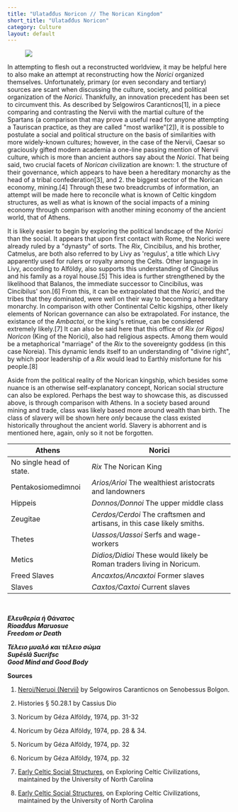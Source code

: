 ```yaml
---
title: "Ulatađđus Noricon // The Norican Kingdom"
short_title: "Ulatađđus Noricon"
category: Culture
layout: default
---
```


<figure class="deity-image"><img src="{{ '/assets/img/norici.png' | relative_url }}"></figure>

In attempting to flesh out a reconstructed worldview, it may be helpful here to also make an attempt at reconstructing how the *Norici* organized themselves. Unfortunately, primary (or even secondary and tertiary) sources are scant when discussing the culture, society, and political organization of the *Norici*. Thankfully, an innovation precedent has been set to circumvent this. As described by Selgowiros Caranticnos\[1], in a piece comparing and contrasting the Nervii with the martial culture of the Spartans (a comparison that may prove a useful read for anyone attempting a Tauriscan practice, as they are called "most warlike"\[2]), it is possible to postulate a social and political structure on the basis of similarities with more widely-known cultures; however, in the case of the Nervii, Caesar so graciously gifted modern academia a one-line passing mention of Nervii culture, which is more than ancient authors say about the *Norici*. That being said, two crucial facets of *Norican* civilization are known: 1. the structure of their governance, which appears to have been a hereditary monarchy as the head of a tribal confederation\[3], and 2. the biggest sector of the Norican economy, mining.\[4] Through these two breadcrumbs of information, an attempt will be made here to reconcile what is known of Celtic kingdom structures, as well as what is known of the social impacts of a mining economy through comparison with another mining economy of the ancient world, that of Athens. 

It is likely easier to begin by exploring the political landscape of the *Norici* than the social. It appears that upon first contact with Rome, the Norici were already ruled by a "dynasty" of sorts. The *Rix*, Cincibilus, and his brother, Catmelus, are both also referred to by Livy as 'regulus', a title which Livy apparently used for rulers or royalty among the Celts. Other language in Livy, according to Alföldy, also supports this understanding of Cincibilus and his family as a royal house.\[5] This idea is further strengthened by the likelihood that Balanos, the immediate successor to Cincibilus, was Cincibilus' son.\[6] From this, it can be extrapolated that the *Norici*, and the tribes that they dominated, were well on their way to becoming a hereditary monarchy. In comparison with other Continental Celtic kigships, other likely elements of Norican governance can also be extrapolated. For instance, the existance of the *Ambactoi*, or the king's retinue, can be considered extremely likely.\[7] It can also be said here that this office of *Rix (or Rigos) Noricon* (King of the Norici), also had religious aspects. Among them would be a metaphorical "marriage" of the *Rix* to the sovereignty goddess (in this case Noreia). This dynamic lends itself to an understanding of "divine right", by which poor leadership of a *Rix* would lead to Earthly misfortune for his people.\[8] 

Aside from the political reality of the Norican kingship, which besides some nuance is an otherwise self-explanatory concept, Norican social structure can also be explored. Perhaps the best way to showcase this, as discussed above, is through comparison with Athens. In a society based around mining and trade, class was likely based more around wealth than birth. The class of slavery will be shown here *only* because the class existed historically throughout the ancient world. Slavery is abhorrent and is mentioned here, again, only so it not be forgotten. 

| Athens                   | Norici                                                                  |
|--------------------------|-------------------------------------------------------------------------|
| No single head of state. | *Rix* The Norican King                                                  |
| Pentakosiomedimnoi       | *Arios/Arioi* The wealthiest aristocrats and landowners                 | 
| Hippeis                  | *Donnos/Donnoi* The upper middle class                                  |
| Zeugitae                 | *Cerdos/Cerdoi* The craftsmen and artisans, in this case likely smiths. |
| Thetes                   | *Uassos/Uassoi* Serfs and wage-workers                                  |
| Metics                   | *Didios/Didioi* These would likely be Roman traders living in Noricum.  |
| Freed Slaves             | *Ancaxtos/Ancaxtoi* Former slaves                                       |
| Slaves                   | *Caxtos/Caxtoi* Current slaves                                          |

<br />

**_Ελευθερία ή Θάνατος_**<br />
**_Rioađđus Maruosue_**<br />
**_Freedom or Death_**<br />

**_Τέλειο μυαλό και τέλειο σώμα_**<br />
**_Supēslā Sucrifsc_**<br />
**_Good Mind and Good Body_**<br />

**Sources**

1. [Neroi/Neruoi (Nervii)](https://senobessusbolgon.wordpress.com/neroi-neruoi-nervii/) by Selgowiros Caranticnos on Senobessus Bolgon.

2. Histories § 50.28.1 by Cassius Dio

3. Noricum by Géza Alföldy, 1974, pp. 31-32

4. Noricum by Géza Alföldy, 1974, pp. 28 & 34. 

5. Noricum by Géza Alföldy, 1974, pp. 32

6. Noricum by Géza Alföldy, 1974, pp. 32

7. [Early Celtic Social Structures](http://exploringcelticciv.web.unc.edu/early-celtic-social-structures/), on Exploring Celtic Civilizations, maintained by the University of North Carolina

8. [Early Celtic Social Structures](http://exploringcelticciv.web.unc.edu/early-celtic-social-structures/), on Exploring Celtic Civilizations, maintained by the University of North Carolina
